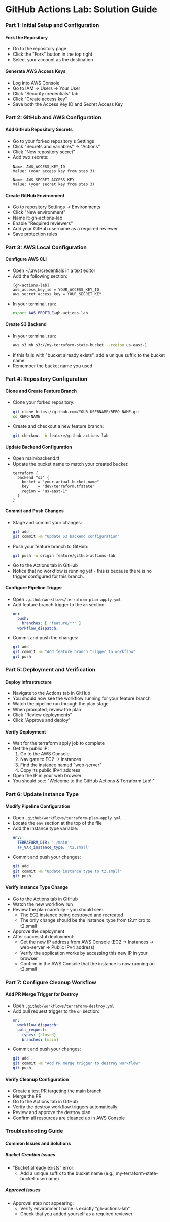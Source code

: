# GitHub Actions Lab: Solution Guide

### Part 1: Initial Setup and Configuration

#### Fork the Repository
- Go to the repository page
- Click the "Fork" button in the top right
- Select your account as the destination

#### Generate AWS Access Keys
- Log into AWS Console
- Go to IAM → Users → Your User
- Click "Security credentials" tab
- Click "Create access key"
- Save both the Access Key ID and Secret Access Key

### Part 2: GitHub and AWS Configuration

#### Add GitHub Repository Secrets
- Go to your forked repository's Settings
- Click "Secrets and variables" → "Actions"
- Click "New repository secret"
- Add two secrets:
  ```
  Name: AWS_ACCESS_KEY_ID
  Value: (your access key from step 3)

  Name: AWS_SECRET_ACCESS_KEY
  Value: (your secret key from step 3)
  ```

#### Create GitHub Environment
- Go to repository Settings → Environments
- Click "New environment"
- Name it: gh-actions-lab
- Enable "Required reviewers"
- Add your GitHub username as a required reviewer
- Save protection rules

### Part 3: AWS Local Configuration

#### Configure AWS CLI
- Open ~/.aws/credentials in a text editor
- Add the following section:
  ```
  [gh-actions-lab]
  aws_access_key_id = YOUR_ACCESS_KEY_ID
  aws_secret_access_key = YOUR_SECRET_KEY
  ```
- In your terminal, run:
  ```bash
  export AWS_PROFILE=gh-actions-lab
  ```

#### Create S3 Backend
- In your terminal, run:
  ```bash
  aws s3 mb s3://my-terraform-state-bucket --region us-east-1
  ```
- If this fails with "bucket already exists", add a unique suffix to the bucket name
- Remember the bucket name you used

### Part 4: Repository Configuration

#### Clone and Create Feature Branch
- Clone your forked repository:
  ```bash
  git clone https://github.com/YOUR-USERNAME/REPO-NAME.git
  cd REPO-NAME
  ```
- Create and checkout a new feature branch:
  ```bash
  git checkout -b feature/github-actions-lab
  ```

#### Update Backend Configuration
- Open main/backend.tf
- Update the bucket name to match your created bucket:
  ```hcl
  terraform {
    backend "s3" {
      bucket = "your-actual-bucket-name"
      key    = "dev/terraform.tfstate"
      region = "us-east-1"
    }
  }
  ```
#### Commit and Push Changes
- Stage and commit your changes:
  ```bash
  git add .
  git commit -m "Update S3 backend configuration"
  ```
- Push your feature branch to GitHub:
  ```bash
  git push -u origin feature/github-actions-lab
  ```
- Go to the Actions tab in GitHub
- Notice that no workflow is running yet - this is because there is no trigger configured for this branch.

#### Configure Pipeline Trigger
- Open `.github/workflows/terraform-plan-apply.yml`
- Add feature branch trigger to the `on` section:
  ```yaml
  on:
    push:
      branches: [ "feature/**" ]
    workflow_dispatch:
  ```
- Commit and push the changes:
  ```bash
  git add .
  git commit -m "Add feature branch trigger to workflow"
  git push
  ```

### Part 5: Deployment and Verification

#### Deploy Infrastructure
- Navigate to the Actions tab in GitHub
- You should now see the workflow running for your feature branch
- Watch the pipeline run through the plan stage
- When prompted, review the plan
- Click "Review deployments"
- Click "Approve and deploy"

#### Verify Deployment
- Wait for the terraform apply job to complete
- Get the public IP:
  1. Go to the AWS Console
  2. Navigate to EC2 → Instances
  3. Find the instance named "web-server"
  4. Copy its public IPv4 address
- Open the IP in your web browser
- You should see: "Welcome to the GitHub Actions & Terraform Lab!!"

### Part 6: Update Instance Type

#### Modify Pipeline Configuration
- Open `.github/workflows/terraform-plan-apply.yml`
- Locate the `env` section at the top of the file
- Add the instance type variable:
  ```yaml
  env:
    TERRAFORM_DIR: './main'
    TF_VAR_instance_type: 't2.small'
  ```
- Commit and push your changes:
  ```bash
  git add .
  git commit -m "Update instance type to t2.small"
  git push
  ```

#### Verify Instance Type Change
- Go to the Actions tab in GitHub
- Watch the new workflow run
- Review the plan carefully - you should see:
  - The EC2 instance being destroyed and recreated
  - The only change should be the instance_type from t2.micro to t2.small
- Approve the deployment
- After successful deployment:
  - Get the new IP address from AWS Console (EC2 → Instances → web-server → Public IPv4 address)
  - Verify the application works by accessing this new IP in your browser
  - Confirm in the AWS Console that the instance is now running on t2.small

### Part 7: Configure Cleanup Workflow

#### Add PR Merge Trigger for Destroy
- Open `.github/workflows/terraform-destroy.yml`
- Add pull request trigger to the `on` section:
  ```yaml
  on:
    workflow_dispatch:
    pull_request:
      types: [closed]
      branches: [main]
  ```
- Commit and push your changes:
  ```bash
  git add .
  git commit -m "Add PR merge trigger to destroy workflow"
  git push
  ```

#### Verify Cleanup Configuration
- Create a test PR targeting the main branch
- Merge the PR
- Go to the Actions tab in GitHub
- Verify the destroy workflow triggers automatically
- Review and approve the destroy plan
- Confirm all resources are cleaned up in AWS Console

### Troubleshooting Guide

#### Common Issues and Solutions

##### Bucket Creation Issues
- "Bucket already exists" error:
  - Add a unique suffix to the bucket name (e.g., my-terraform-state-bucket-username)

##### Approval Issues
- Approval step not appearing:
  - Verify environment name is exactly "gh-actions-lab"
  - Check that you added yourself as a required reviewer

